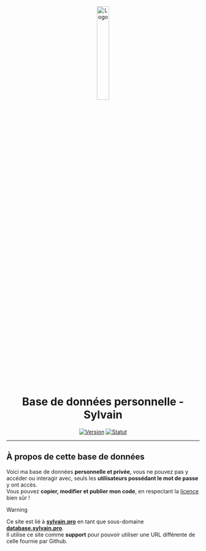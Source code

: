 <div align="center">
  <a href="https://database.sylvain.pro"><img src="https://database.sylvain.pro/src/database.ico" alt="Logo" width="25%" height="auto"></a>

# Base de données personnelle - Sylvain
  [![Version](https://custom-icon-badges.demolab.com/badge/Version%20:-v1.0.4-3857ab?logo=20syldb&labelColor=23272A)](https://github.com/20syldev/database/releases/latest)
  [![Statut](https://img.shields.io/badge/Site%20:-Online-49ad4c?labelColor=23272A)](https://database.sylvain.pro)
</div>

---

## À propos de cette base de données
Voici ma base de données **personnelle et privée**, vous ne pouvez pas y accéder ou interagir avec, seuls les **utilisateurs possédant le mot de passe** y ont accès.  
Vous pouvez **copier, modifier et publier mon code**, en respectant la [licence](https://github.com/20syldev/database?tab=BSD-3-Clause-1-ov-file#readme) bien sûr !

> [!WARNING]
> Ce site est lié à **[sylvain.pro](https://sylvain.pro)** en tant que sous-domaine **[database.sylvain.pro](https://database.sylvain.pro)**.  
> Il utilise ce site comme **support** pour pouvoir utiliser une URL différente de celle fournie par Github.

